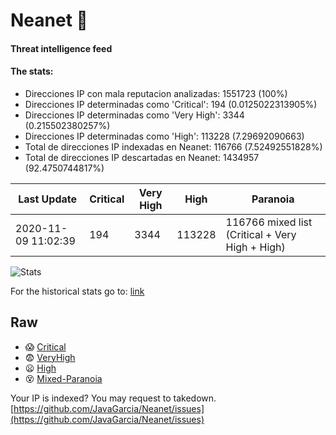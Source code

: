# Neanet :hocho:
#### Threat intelligence feed
#### The stats:

- Direcciones IP con mala reputacion analizadas: 1551723 (100%)
- Direcciones IP determinadas como 'Critical':  194 (0.0125022313905%)
- Direcciones IP determinadas como 'Very High':  3344 (0.215502380257%)
- Direcciones IP determinadas como 'High':  113228 (7.29692090663)
- Total de direcciones IP indexadas en Neanet:  116766 (7.52492551828%)
- Total de direcciones IP descartadas en Neanet:  1434957 (92.4750744817%)

| Last Update | Critical | Very High | High | Paranoia |
| --- | --- | --- | --- | --- |
| 2020-11-09 11:02:39 | 194 | 3344 | 113228 | 116766 mixed list (Critical + Very High + High)|

![Stats](https://docs.google.com/spreadsheets/d/e/2PACX-1vSnaNMIXVabIpDJjufMlzH7poXnshF3mgd8Is1g9ytUEzVsP5my4Trn8f-xkoLLQ38xpL3HtmUexLo6/pubchart?oid=501124687&format=image)

For the historical stats go to: [link](/stats.csv)
## Raw
- :scream: [Critical](https://raw.githubusercontent.com/JavaGarcia/Neanet/master/blacklists/neanet_critical.txt)
- :fearful: [VeryHigh](https://raw.githubusercontent.com/JavaGarcia/Neanet/master/blacklists/neanet_veryHigh.txtt)
- :frowning: [High](https://raw.githubusercontent.com/JavaGarcia/Neanet/master/blacklists/neanet_high.txt)
- :dizzy_face: [Mixed-Paranoia](https://raw.githubusercontent.com/JavaGarcia/Neanet/master/blacklists/neanet_all.txt)


Your IP is indexed? You may request to takedown. [https://github.com/JavaGarcia/Neanet/issues](https://github.com/JavaGarcia/Neanet/issues)































































































































































































































































































































































































































































































































































































































































































































































































































































































































































































































































































































































































































































































































































































































































































































































































































































































































































































































































































































































































































































































